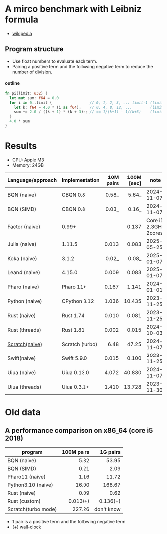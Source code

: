 # A mirco benchmark with Leibniz formula

- [wikipedia](https://en.wikipedia.org/wiki/Leibniz_formula_for_π)

## Program structure

- Use float numbers to evaluate each term.
- Pairing a positive term and the following negative term to reduce the number of division.

#### outline

```rust
fn pi(limit: u32) {
  let mut sum: f64 = 0.0
  for i in 0..limit {                 // 0, 1, 2, 3, ... limit-1 (limit items)
    let k: f64 = 4.0 * (i as f64);    // 0, 4, 8, 12, ...        (limit items)
    sum += 2.0 / ((k + 1) * (k + 3)); // == 1/(k+1) - 1/(k+3)    (limit pairs)
  }
  4.0 * sum
}
```

# Results

- CPU: Apple M3
- Memory: 24GB

| Language/approach   | Implementation |  10M pairs | 100M [sec] |       note |
|---------------------|----------------|-----------:|-----------:|------------|
| BQN (naive)         | CBQN 0.8       |      0.58_ |      5.64_ | 2024-11-07 |
| BQN (SIMD)          | CBQN 0.8       |      0.03_ |      0.16_ | 2024-11-07 |
| Factor (naive)      | 0.99+          |            |      0.137 | Core i5 2.3GHz 2cores |
| Julia (naive)       | 1.11.5         |      0.013 |      0.083 | 2025-05-25 |
| Koka (naive)        | 3.1.2          |      0.02_ |      0.08_ | 2025-01-07 |
| Lean4 (naive)       | 4.15.0         |      0.009 |      0.083 | 2025-01-07 |
| Pharo (naive)       | Pharo 11+      |      0.167 |      1.141 | 2024-01-01 |
| Python (naive)      | CPython 3.12   |      1.036 |     10.435 | 2023-11-25 |
| Rust (naive)        | Rust 1.74      |      0.010 |      0.081 | 2023-11-25 |
| Rust (threads)      | Rust 1.81      |      0.002 |      0.015 | 2024-10-03 |
| [Scratch(naive)](https://private-user-images.githubusercontent.com/997855/383764619-b7b629ef-add4-41ae-8be0-28e154cb81a5.png?jwt=eyJhbGciOiJIUzI1NiIsInR5cCI6IkpXVCJ9.eyJpc3MiOiJnaXRodWIuY29tIiwiYXVkIjoicmF3LmdpdGh1YnVzZXJjb250ZW50LmNvbSIsImtleSI6ImtleTUiLCJleHAiOjE3MzA5Mzg0NDksIm5iZiI6MTczMDkzODE0OSwicGF0aCI6Ii85OTc4NTUvMzgzNzY0NjE5LWI3YjYyOWVmLWFkZDQtNDFhZS04YmUwLTI4ZTE1NGNiODFhNS5wbmc_WC1BbXotQWxnb3JpdGhtPUFXUzQtSE1BQy1TSEEyNTYmWC1BbXotQ3JlZGVudGlhbD1BS0lBVkNPRFlMU0E1M1BRSzRaQSUyRjIwMjQxMTA3JTJGdXMtZWFzdC0xJTJGczMlMkZhd3M0X3JlcXVlc3QmWC1BbXotRGF0ZT0yMDI0MTEwN1QwMDA5MDlaJlgtQW16LUV4cGlyZXM9MzAwJlgtQW16LVNpZ25hdHVyZT04ODFiNjM3ZjRiOWE4OGI1MmU5YzQ0NDdlMzc3NjkyMTdkOTZjNTM4N2Y5OTFiYzhkMThiZTM2NDcxNmJmZmU3JlgtQW16LVNpZ25lZEhlYWRlcnM9aG9zdCJ9.yhzzLKOxc_Xn8OW9lQvrjgC1vGbo3VoHP2zYEnBiWf4)      | Scratch (turbo)|      6.48  |     47.25  | 2024-11-07 |
| Swift(naive)        | Swift 5.9.0    |      0.015 |      0.100 | 2023-11-25 |
| Uiua (naive)        | Uiua 0.13.0    |      4.072 |     40.830 | 2024-11-07 |
| Uiua (threads)      | Uiua 0.3.1+    |      1.410 |     13.728 | 2023-11-30 |


# Old data

## A performance comparison on x86_64 (core i5 2018)

| program             | 100M pairs |    1G pairs   |
|---------------------|-----------:|--------------:|
| BQN (naive)         |       5.32 |         53.95 |
| BQN (SIMD)          |       0.21 |          2.09 |
| Pharo11 (naive)     |       1.16 |         11.72 |
| Python3.10 (naive)  |      16.00 |        168.67 |
| Rust (naive)        |       0.09 |          0.62 |
| Rust (custom)       |   0.013(+) |      0.136(+) |
| Scratch(turbo mode) |     227.26 |    don't know |

- 1 pair is a positive term and the following negative term
- (+) wall-clock
